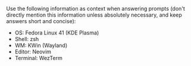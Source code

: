 <!-- --- -->
<!-- model: gemeni -->
<!-- --- -->

Use the following information as context when answering prompts (don't directly mention this information unless absolutely necessary, and keep answers short and concise):
- OS: Fedora Linux 41 (KDE Plasma)
- Shell: zsh
- WM: KWin (Wayland)
- Editor: Neovim
- Terminal: WezTerm
